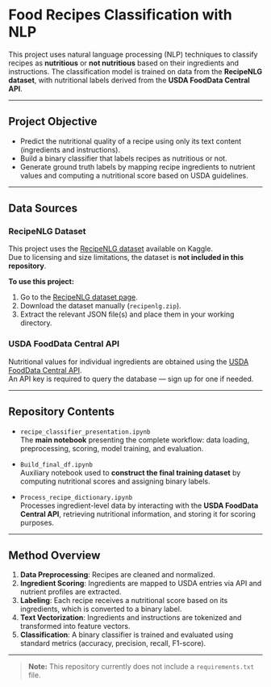 # Food Recipes Classification with NLP

This project uses natural language processing (NLP) techniques to classify recipes as **nutritious** or **not nutritious** based on their ingredients and instructions. The classification model is trained on data from the **RecipeNLG dataset**, with nutritional labels derived from the **USDA FoodData Central API**.

---

## Project Objective

- Predict the nutritional quality of a recipe using only its text content (ingredients and instructions).
- Build a binary classifier that labels recipes as nutritious or not.
- Generate ground truth labels by mapping recipe ingredients to nutrient values and computing a nutritional score based on USDA guidelines.

---

## Data Sources

### RecipeNLG Dataset
This project uses the [RecipeNLG dataset](https://www.kaggle.com/datasets/wisekim/recipenlg) available on Kaggle.  
Due to licensing and size limitations, the dataset is **not included in this repository**.

**To use this project:**
1. Go to the [RecipeNLG dataset page](https://www.kaggle.com/datasets/wisekim/recipenlg).
2. Download the dataset manually (`recipenlg.zip`).
3. Extract the relevant JSON file(s) and place them in your working directory.

### USDA FoodData Central API
Nutritional values for individual ingredients are obtained using the [USDA FoodData Central API](https://fdc.nal.usda.gov/api-key-signup.html).  
An API key is required to query the database — sign up for one if needed.

---

## Repository Contents

- `recipe_classifier_presentation.ipynb`  
  The **main notebook** presenting the complete workflow: data loading, preprocessing, scoring, model training, and evaluation.

- `Build_final_df.ipynb`  
  Auxiliary notebook used to **construct the final training dataset** by computing nutritional scores and assigning binary labels.

- `Process_recipe_dictionary.ipynb`  
  Processes ingredient-level data by interacting with the **USDA FoodData Central API**, retrieving nutritional information, and storing it for scoring purposes.

---

## Method Overview

1. **Data Preprocessing**: Recipes are cleaned and normalized.
2. **Ingredient Scoring**: Ingredients are mapped to USDA entries via API and nutrient profiles are extracted.
3. **Labeling**: Each recipe receives a nutritional score based on its ingredients, which is converted to a binary label.
4. **Text Vectorization**: Ingredients and instructions are tokenized and transformed into feature vectors.
5. **Classification**: A binary classifier is trained and evaluated using standard metrics (accuracy, precision, recall, F1-score).

---

> **Note:** This repository currently does not include a `requirements.txt` file.  

